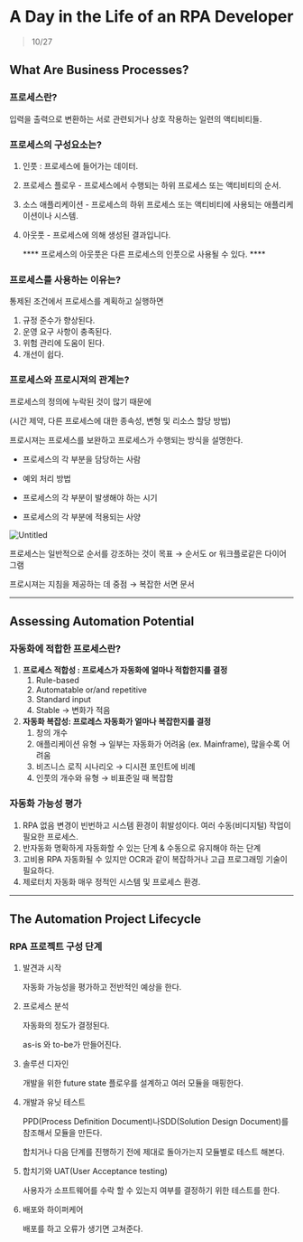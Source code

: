 # A Day in the Life of an RPA Developer

> 10/27
> 

## ****What Are Business Processes?****

### 프로세스란?

입력을 출력으로 변환하는 서로 관련되거나 상호 작용하는 일련의 액티비티들.

### 프로세스의 구성요소는?

1. 인풋  : 프로세스에 들어가는 데이터.
2. 프로세스 플로우 - 프로세스에서 수행되는 하위 프로세스 또는 액티비티의 순서.
3. 소스 애플리케이션 - 프로세스의 하위 프로세스 또는 액티비티에 사용되는 애플리케이션이나 시스템.
4. 아웃풋 - 프로세스에 의해 생성된 결과입니다.
    
    **** 프로세스의 아웃풋은 다른 프로세스의 인풋으로 사용될 수 있다. ****
    

### 프로세스를 사용하는 이유는?

통제된 조건에서 프로세스를 계획하고 실행하면 

1. 규정 준수가 향상된다.
2. 운영 요구 사항이 충족된다. 
3. 위험 관리에 도움이 된다.
4. 개선이 쉽다.

### 프로세스와 프로시져의 관계는?

프로세스의 정의에 누락된 것이 많기 때문에

(시간 제약, 다른 프로세스에 대한 종속성, 변형 및 리소스 할당 방법)

프로시져는 프로세스를 보완하고 프로세스가 수행되는 방식을 설명한다. 

- 프로세스의 각 부분을 담당하는 사람
- 예외 처리 방법

- 프로세스의 각 부분이 발생해야 하는 시기
- 프로세스의 각 부분에 적용되는 사양

![Untitled](https://s3-us-west-2.amazonaws.com/secure.notion-static.com/09382e73-1164-4733-98e8-b703e41e2f83/Untitled.png)

프로세스는 일반적으로 순서를 강조하는 것이 목표 → 순서도 or 워크플로같은 다이어그램

프로시져는 지침을 제공하는 데 중점 → 복잡한 서면 문서

---

## ****Assessing Automation Potential****

### 자동화에 적합한 프로세스란?

1. **프로세스 적합성 : 프로세스가 자동화에 얼마나 적합한지를 결정**
    1. Rule-based
    2. Automatable or/and repetitive
    3. Standard input
    4. Stable → 변화가 적음
2. **자동화 복잡성: 프로레스 자동화가 얼마나 복잡한지를 결정**
    1. 창의 개수
    2. 애플리케이션 유형 → 일부는 자동화가 어려움 (ex. Mainframe), 많을수록 어려움
    3. 비즈니스 로직 시나리오 → 디시젼 포인트에 비례
    4. 인풋의 개수와 유형 → 비표준일 때 복잡함

### 자동화 가능성 평가

1. RPA 없음
변경이 빈번하고 시스템 환경이 휘발성이다.
여러 수동(비디지털) 작업이 필요한 프로세스.
2. 반자동화
명확하게 자동화할 수 있는 단계 & 수동으로 유지해야 하는 단계
3. 고비용 RPA
자동화될 수 있지만 OCR과 같이 복잡하거나 고급 프로그래밍 기술이 필요하다.
4. 제로터치 자동화
매우 정적인 시스템 및 프로세스 환경.

---

## ****The Automation Project Lifecycle****

### RPA 프로젝트 구성 단계

1. 발견과 시작
    
    자동화 가능성을 평가하고 전반적인 예상을 한다.
    
2. 프로세스 분석

    자동화의 정도가 결정된다. 
  
    as-is 와 to-be가 만들어진다.
3. 솔루션 디자인

    개발을 위한 future state 플로우를 설계하고 여러 모듈을 매핑한다.
  
4. 개발과 유닛 테스트

    PPD(Process Definition Document)나SDD(Solution Design Document)를 참조해서 모듈을 만든다.
  
    합치거나 다음 단계를 진행하기 전에 제대로 돌아가는지 모듈별로 테스트 해본다.
  
5. 합치기와 UAT(User Acceptance testing)
    
    사용자가 소프트웨어를 수락 할 수 있는지 여부를 결정하기 위한 테스트를 한다.
    
6. 배포와 하이퍼케어
    
    배포를 하고 오류가 생기면 고쳐준다.
